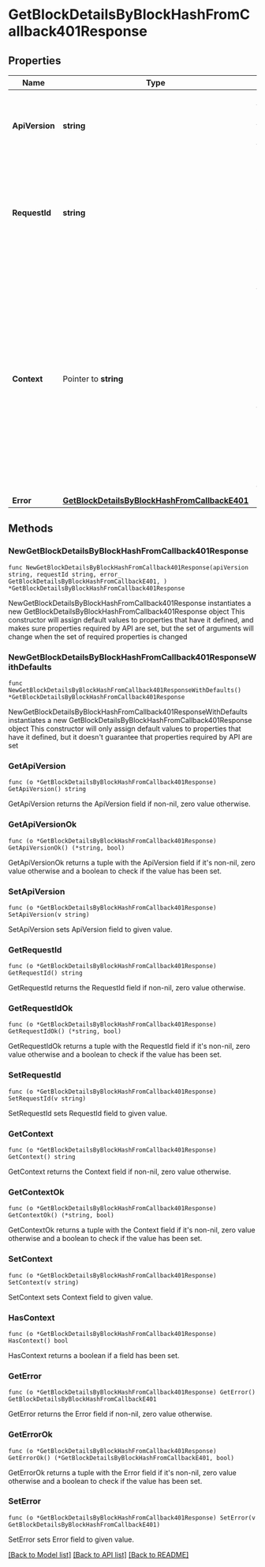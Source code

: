 # GetBlockDetailsByBlockHashFromCallback401Response

## Properties

Name | Type | Description | Notes
------------ | ------------- | ------------- | -------------
**ApiVersion** | **string** | Specifies the version of the API that incorporates this endpoint. | 
**RequestId** | **string** | Defines the ID of the request. The &#x60;requestId&#x60; is generated by Crypto APIs and it&#39;s unique for every request. | 
**Context** | Pointer to **string** | In batch situations the user can use the context to correlate responses with requests. This property is present regardless of whether the response was successful or returned as an error. &#x60;context&#x60; is specified by the user. | [optional] 
**Error** | [**GetBlockDetailsByBlockHashFromCallbackE401**](GetBlockDetailsByBlockHashFromCallbackE401.md) |  | 

## Methods

### NewGetBlockDetailsByBlockHashFromCallback401Response

`func NewGetBlockDetailsByBlockHashFromCallback401Response(apiVersion string, requestId string, error_ GetBlockDetailsByBlockHashFromCallbackE401, ) *GetBlockDetailsByBlockHashFromCallback401Response`

NewGetBlockDetailsByBlockHashFromCallback401Response instantiates a new GetBlockDetailsByBlockHashFromCallback401Response object
This constructor will assign default values to properties that have it defined,
and makes sure properties required by API are set, but the set of arguments
will change when the set of required properties is changed

### NewGetBlockDetailsByBlockHashFromCallback401ResponseWithDefaults

`func NewGetBlockDetailsByBlockHashFromCallback401ResponseWithDefaults() *GetBlockDetailsByBlockHashFromCallback401Response`

NewGetBlockDetailsByBlockHashFromCallback401ResponseWithDefaults instantiates a new GetBlockDetailsByBlockHashFromCallback401Response object
This constructor will only assign default values to properties that have it defined,
but it doesn't guarantee that properties required by API are set

### GetApiVersion

`func (o *GetBlockDetailsByBlockHashFromCallback401Response) GetApiVersion() string`

GetApiVersion returns the ApiVersion field if non-nil, zero value otherwise.

### GetApiVersionOk

`func (o *GetBlockDetailsByBlockHashFromCallback401Response) GetApiVersionOk() (*string, bool)`

GetApiVersionOk returns a tuple with the ApiVersion field if it's non-nil, zero value otherwise
and a boolean to check if the value has been set.

### SetApiVersion

`func (o *GetBlockDetailsByBlockHashFromCallback401Response) SetApiVersion(v string)`

SetApiVersion sets ApiVersion field to given value.


### GetRequestId

`func (o *GetBlockDetailsByBlockHashFromCallback401Response) GetRequestId() string`

GetRequestId returns the RequestId field if non-nil, zero value otherwise.

### GetRequestIdOk

`func (o *GetBlockDetailsByBlockHashFromCallback401Response) GetRequestIdOk() (*string, bool)`

GetRequestIdOk returns a tuple with the RequestId field if it's non-nil, zero value otherwise
and a boolean to check if the value has been set.

### SetRequestId

`func (o *GetBlockDetailsByBlockHashFromCallback401Response) SetRequestId(v string)`

SetRequestId sets RequestId field to given value.


### GetContext

`func (o *GetBlockDetailsByBlockHashFromCallback401Response) GetContext() string`

GetContext returns the Context field if non-nil, zero value otherwise.

### GetContextOk

`func (o *GetBlockDetailsByBlockHashFromCallback401Response) GetContextOk() (*string, bool)`

GetContextOk returns a tuple with the Context field if it's non-nil, zero value otherwise
and a boolean to check if the value has been set.

### SetContext

`func (o *GetBlockDetailsByBlockHashFromCallback401Response) SetContext(v string)`

SetContext sets Context field to given value.

### HasContext

`func (o *GetBlockDetailsByBlockHashFromCallback401Response) HasContext() bool`

HasContext returns a boolean if a field has been set.

### GetError

`func (o *GetBlockDetailsByBlockHashFromCallback401Response) GetError() GetBlockDetailsByBlockHashFromCallbackE401`

GetError returns the Error field if non-nil, zero value otherwise.

### GetErrorOk

`func (o *GetBlockDetailsByBlockHashFromCallback401Response) GetErrorOk() (*GetBlockDetailsByBlockHashFromCallbackE401, bool)`

GetErrorOk returns a tuple with the Error field if it's non-nil, zero value otherwise
and a boolean to check if the value has been set.

### SetError

`func (o *GetBlockDetailsByBlockHashFromCallback401Response) SetError(v GetBlockDetailsByBlockHashFromCallbackE401)`

SetError sets Error field to given value.



[[Back to Model list]](../README.md#documentation-for-models) [[Back to API list]](../README.md#documentation-for-api-endpoints) [[Back to README]](../README.md)


